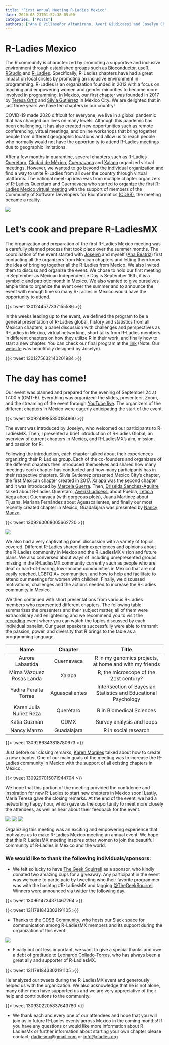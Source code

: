 ```yaml
---
title: "First Annual Meeting R-Ladies Mexico"
date: 2020-08-23T01:52:38-05:00
categories: ["Posts"]
authors: ["Ana B Villaseñor Altamirano, Averi Giudicessi and Joselyn Chávez"]
---
```


# R-Ladies Mexico 

The R community is characterized by promoting a supportive and inclusive environment through established groups such as [Bioconductor](https://www.bioconductor.org), [useR](https://user2021.r-project.org), [RStudio](https://rstudio.com) and [R-Ladies](https://rladies.org). Specifically, R-Ladies chapters have had a great impact on local circles by promoting an inclusive environment in programming. R-Ladies is an organization founded in 2012 with a focus on teaching and empowering women and gender minorities to become more involved in programming. In Mexico, our [first chapter](https://rladiesmx.netlify.app/en/author/r-ladies-cdmx/) was founded in 2017 by [Teresa Ortiz](https://rladiesmx.netlify.app/en/author/maria-teresa-ortiz-ma/) and [Silvia Gutiérrez](https://rladiesmx.netlify.app/en/author/silvia-gutierrez-de-la-torre/) in Mexico City. We are delighted that in just three years we have ten chapters in our country!  

COVID-19 made 2020 difficult for everyone, we live in a global pandemic that has changed our lives on many levels. Although this pandemic has been challenging, it has also created new opportunities such as remote conferencing, virtual meetings, and online workshops that bring together people from different geographic locations and allow us to reach people who normally would not have the opportunity to attend R-Ladies meetings due to geographic limitations. 

After a few months in quarantine, several chapters such as R-Ladies [Querétaro](https://rladiesmx.netlify.app/author/r-ladies-queretaro/), [Ciudad de México](https://rladiesmx.netlify.app/author/r-ladies-cdmx/), [Cuernavaca](https://rladiesmx.netlify.app/author/r-ladies-cuernavaca/) and [Xalapa](https://rladiesmx.netlify.app/author/r-ladies-xalapa/) organized virtual meetings. However, we wanted to go beyond the individual organization and find a way to unite R-Ladies from all over the country through virtual platforms. The national meet-up idea was from multiple chapter organizers of R-Ladies Querétaro and Cuernavaca who started to organize the first [R-Ladies Mexico virtual meeting](https://rladiesmx.netlify.app/en/talk/2020-08-23-meeting2020/) with the support of members of the Community of Software Developers for Bioinformatics [(CDSB)](https://comunidadbioinfo.github.io), the meeting became a reality. 

[<img src= "https://github.com/RladiesMX/rladiesmxsource/blob/master/assets/images/rmxallisonhorst.png?raw=true" /> ](https://github.com/allisonhorst/stats-illustrations)

# Let’s cook and  prepare R-LadiesMX

The organization and preparation of the first R-Ladies Mexico meeting was a carefully planned process that took place over the summer months. The coordination of the event started with [Joselyn](https://rladiesmx.netlify.app/en/author/joselyn-chavez/) and myself ([Ana Beatriz](https://rladiesmx.netlify.app/en/author/ana-beatriz-villasenor/)) first contacting all the organizers from Mexican chapters and letting them know the idea of bringing together all the R-Ladies from Mexico. We also invited them to discuss and organize the event. We chose to hold our first meeting in September as Mexican Independence Day is September 16th, it is a symbolic and patriotic month in Mexico. We also wanted to give ourselves ample time to organize the event over the summer and to announce the event with enough time so many R-Ladies in Mexico would have the opportunity to attend. 

{{< tweet 1301244577337155586 >}}


In the weeks leading up to the event, we defined the program to be a general presentation of R-Ladies global, history and statistics from all Mexican chapters, a panel discussion with challenges and perspectives as R-Ladies in Mexico, virtual networking, short talks from R-Ladies members in different chapters on how they utilize R in their work, and finally how to start a new chapter. You can check our final program at the [link](https://rladiesmx.netlify.app/en/talk/2020-08-23-meeting2020/) (Note: Our [website](https://rladiesmx.netlify.app/en) was beautifully designed by Joselyn).

{{< tweet 1301275632140201984 >}}


# The day has come!

Our event was planned and prepared for the evening of September 24 at 17:00 h (GMT-6). Everything was organized: the slides, presenters, Zoom, and the streaming of the event through [YouTube live](https://www.youtube.com/watch?v=Pa1AVNRj-uk). The organizers of the different chapters in México were eagerly anticipating the start of the event. 

{{< tweet 1309248985350184960 >}}


The event was introduced by Joselyn, who welcomed our participants to R-LadiesMX. Then, I presented a brief introduction of R-Ladies Global, an overview of current chapters in Mexico, and R-LadiesMX’s aim, mission, and passion for R. 

Following the introduction, each chapter talked about their experiences organizing their R-Ladies group. Each of the co-founders and organizers of the different chapters then introduced themselves and shared how many meetings each chapter has conducted and how many participants has in their respective chapters. Silvia Gutierrez presented Mexico City’s chapter, the first Mexican chapter created in 2017. Xalapa was the second chapter and it was introduced by [Marcela Guerra](https://rladiesmx.netlify.app/en/author/marcela-dolores-guerra-osorno/). Then, [Driselda Sánchez-Aguirre](https://rladiesmx.netlify.app/en/author/driselda-sanchez-aguirre/) talked about R-Ladies Queretaro, [Averi Giudicessi](https://rladiesmx.netlify.app/en/author/averi-giudicessi/) about Puebla, [Leticia Vega](https://rladiesmx.netlify.app/en/author/leticia-vega-alvarado-ph.d./) about Cuernavaca (with gorgeous plots), Juana Martinez about Tijuana, Mariana Fernández about Aguascalientes, and finally our most recently created chapter in México, Guadalajara was presented by [Nancy Manzo](https://rladiesmx.netlify.app/en/author/nancy-manzo/).  

{{< tweet 1309260068005662720 >}}

<img src= "https://github.com/RladiesMX/rladiesmxsource/blob/master/assets/images/rladiesMXmembers.png?raw=true" />

We also had a very captivating panel discussion with a variety of topics covered. Different R-Ladies shared their experiences and opinions about the R-Ladies community in Mexico and the R-LadiesMX vision and future plans. We also conversed about ways of including unrepresented groups missing in the R-LadiesMX community currently such as people who are deaf or hard-of-hearing, low-income communities in México that are not easily reached, LGBTQIA+ communities, and how to help and facilitate to attend our meetings for women with children. Finally, we discussed motivations, challenges and the actions needed to increase the R-Ladies community in Mexico.

We then continued with short presentations from various R-Ladies members who represented different chapters. The following table summarizes the presenters and their subject matter, all of them were extraordinary and enlightening and we recommend you to visit the [recording](https://www.youtube.com/watch?v=Pa1AVNRj-uk) event where you can watch the topics discussed by each individual panelist. Our guest speakers successfully were able to transmit the passion, power, and diversity that R brings to the table as a programming language.


|            Name           |     Chapter    |                              Title                             |
|:-------------------------:|:--------------:|:--------------------------------------------------------------:|
|     Aurora Labastida      |   Cuernavaca   |     R in my genomics projects, at home and with my friends     |
| Mirna Vázquez Rosas Landa |     Xalapa     |             R, the microscope of the 21st century?             |
|   Yadira Peralta Torres   | Aguascalientes | InteRsection of Bayesian Statistics and Educational Psychology |
|   Karen Julia Nuñez Reza  |    Querétaro   |                    R in Biomedical Sciences                    |
|        Katia Guzmán       |      CDMX      |                    Survey analysis and loops                   |
|        Nancy Manzo        |   Guadalajara  |                      R in social research                      |


{{< tweet 1309286343818780673 >}}


Just before our closing remarks, [Karen Morales](https://rladiesmx.netlify.app/en/author/karen-morales/) talked about how to create a new chapter. One of our main goals of the meeting was to increase the R-Ladies community in Mexico with the support of all existing chapters in México. 

{{< tweet 1309297015071944704 >}}


We hope that this portion of the meeting provided the confidence and inspiration for new R-Ladies to start new chapters in Mexico soon! Lastly, Maria Teresa gave the closing remarks. At the end of the event, we had a networking happy hour, which gave us the opportunity to meet more closely the attendees, as well as hear about their feedback for the event. 

<img src= "https://github.com/RladiesMX/rladiesmxsource/blob/master/assets/images/rladiesmx2020_1.png?raw=true" />

<img src= "https://github.com/RladiesMX/rladiesmxsource/blob/master/assets/images/rladiesmx2020_2.png?raw=true" />

<img src= "https://github.com/RladiesMX/rladiesmxsource/blob/master/assets/images/rladiesmx2020_3.png?raw=true" />

Organizing this meeting was an exciting and empowering experience that motivates us to make R-Ladies Mexico meeting an annual event. We hope that this R-LadiesMX meeting inspires other women to join the beautiful community of R-Ladies in Mexico and the world. 

### We would like to thank the following individuals/sponsors: 

* We felt so lucky to have [The Geek Squirrell](https://www.thegeeksquirrel.com/)  as a sponsor, who kindly donated two amazing cups for a giveaway. Any participant in the event was welcome to participate by tweeting who their favorite programmer was with the hashtag #R-LadiesMX and tagging [@TheGeekSquirrel](https://twitter.com/TheGeekSquirrel). Winners were announced via twitter the following day.
  
 {{< tweet 1309614734371467264 >}}
 
 {{< tweet 1311781843302191105 >}}

* Thanks to the [CDSB Community](https://comunidadbioinfo.github.io), who hosts our Slack space for communication among R-LadiesMX members and its support during the organization of this event.

[<img src="https://github.com/ComunidadBioInfo/cdsbsource/blob/master/assets/images/logo.png?raw=true" />](http://comunidadbioinfo.github.io/)


* Finally but not less important, we want to give a special thanks and owe a debt of gratitude to [Leonardo Collado-Torres](http://lcolladotor.github.io), who has always been a great ally and supporter of R-LadiesMX.
 
{{< tweet 1311781843302191105 >}}

He analyzed our tweets during the R-LadiesMX event and generously helped us with the organization. We also acknowledge that he is not alone, many other men have supported us and we are very appreciative of their help and contributions to the community. 

{{< tweet 1309302205837643780 >}}

* We thank each and every one of our attendees and hope that you will join us in future R-Ladies events across Mexico in the coming months! If you have any questions or would like more information about R-LadiesMx or further information about starting your own chapter please contact: rladiesmx@gmail.com or  info@rladies.org 
